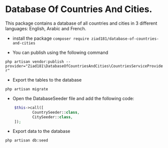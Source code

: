 # Database Of Countries And Cities.
This package contains a database of all countries and cities in 3 different languages: English, Arabic and French.

- install the package 
`composer require ziad181/database-of-countries-and-cities`


- You can publish using the following command

`php artisan vendor:publish --provider="Ziad181\DatabaseOfCountriesAndCities\CountriesServiceProvider"`

- Export the tables to the database

`php artisan migrate`
 
- Open the DatabaseSeeder file and add the following code:

```php
    $this->call([
            CountrySeeder::class, 
            CitySeeder::class,
    ]);
```
- Export data to the database

`php artisan db:seed`
